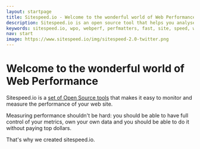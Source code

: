 ```yaml
---
layout: startpage
title: Sitespeed.io - Welcome to the wonderful world of Web Performance
description: Sitespeed.io is an open source tool that helps you analyse and optimise your website speed and performance, based on performance best practices. Run it locally or use it in your continuous integration. Download or fork it on Github!
keywords: sitespeed.io, wpo, webperf, perfmatters, fast, site, speed, web performance optimisation, analyse, best practices, continuous integration
nav: start
image: https://www.sitespeed.io/img/sitespeed-2.0-twitter.png
---
```


# Welcome to the wonderful world of Web Performance

Sitespeed.io is a [set of Open Source tools](/documentation/) that makes it easy to monitor and measure the performance of your web site.

Measuring performance shouldn't be hard: you should be able to have full control of your metrics, own your own data and you should be able to do it without paying top dollars.

That's why we created sitespeed.io.
